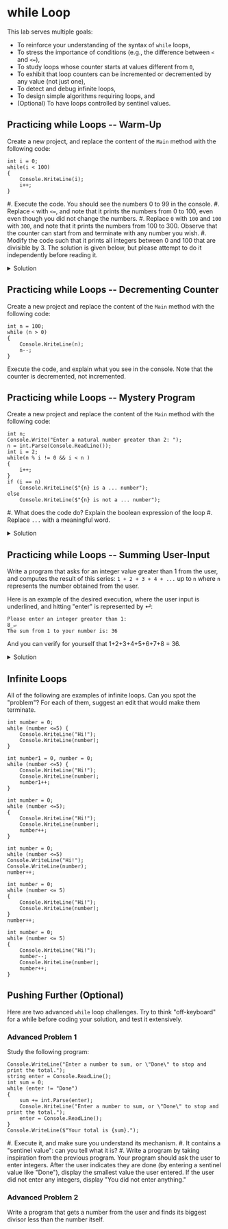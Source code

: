 #  while Loop

This lab serves multiple goals:

- To reinforce your understanding of the syntax of `while` loops,
- To stress the importance of conditions (e.g., the difference between `<` and `<=`),
- To study loops whose counter starts at values different from `0`,
- To exhibit that loop counters can be incremented or decremented by any value (not just one),
- To detect and debug infinite loops,
- To design simple algorithms requiring loops, and
- (Optional) To have loops controlled by sentinel values.

## Practicing while Loops -- Warm-Up

Create a new project, and replace the content of the `Main` method with the following code:

```
int i = 0;
while(i < 100)
{
    Console.WriteLine(i);
    i++;
}
```

#. Execute the code. You should see the numbers 0 to 99 in the console.
#. Replace `<` with `<=`, and note that it prints the numbers from 0 to 100, even even though you did not change the numbers.
#. Replace `0` with `100` and `100` with `300`, and note that it prints the numbers from 100 to 300. Observe that the counter can start from and terminate with any number you wish.
#. Modify the code such that it prints all integers between 0 and 100 that are divisible by 3. The solution is given below, but please attempt to do it independently before reading it.

<details><summary>Solution</summary>

To implement the above problem, you may use the following:

```
int i = 0;
while(i < 100)
{
    if(i % 3 == 0)
        Console.WriteLine(i);
    i++;
}
```

or

```
int i = 0;
while(i < 100)
{
    Console.WriteLine(i);
    i += 3;
}
```

Which one of the above codes seems more efficient / easier to understand / easier to debug?

Note that you do not have to increment the counter only by one each time.
You should update the counter wisely and try to use it more efficiently.
</details>

## Practicing while Loops -- Decrementing Counter

Create a new project and replace the content of the `Main` method with the following code:

```
int n = 100;
while (n > 0)
{
    Console.WriteLine(n);
    n--;
}
```

Execute the code, and explain what you see in the console. Note that the counter is decremented, not incremented.


## Practicing while Loops -- Mystery Program

Create a new project and replace the content of the `Main` method with the following code:

```
int n;
Console.Write("Enter a natural number greater than 2: ");
n = int.Parse(Console.ReadLine());
int i = 2;
while(n % i != 0 && i < n )
{
    i++;
}
if (i == n)
    Console.WriteLine($"{n} is a ... number");
else
    Console.WriteLine($"{n} is not a ... number");
```

#. What does the code do? Explain the boolean expression of the loop
#. Replace `...` with a meaningful word.

<details><summary>Solution</summary>
#. The boolean expression uses a counter `i`, whose original value is 2, and then checks if:

    - the result of the division of `n` by `i` is 0 (stated differently: whether `i` can divide `n`),
    - `i` is less than `n`.
In other words, it tries to divide `n` by all the numbers between 2 and `n-1`, and exits if there is a number that divides `n`.

#. This program computes if the number entered by the user is prime! So, we should replace `...` with "prime"!
</details>

## Practicing while Loops -- Summing User-Input

Write a program that asks for an integer value greater than 1 from the user, and computes the result of this series: `1 + 2 + 3 + 4 + ...` up to  `n` where `n` represents the number obtained from the user.

Here is an example of the desired execution, where the user input is underlined, and hitting "enter" is represented by ↵:

```text
Please enter an integer greater than 1:
8̲↵
The sum from 1 to your number is: 36
```

And you can verify for yourself that 1+2+3+4+5+6+7+8 = 36.
<details><summary>Solution</summary>
You can look at the code under "Accumulator" at <https://csci-1301.github.io/book.html#vocabulary-1> to get started: essentially, you need to replace the fixed value 10 with the value given by the user.
</details>

## Infinite Loops

All of the following are examples of infinite loops.
Can you spot the "problem"?
For each of them, suggest an edit that would make them terminate.

```
int number = 0;
while (number <=5) {
    Console.WriteLine("Hi!");
    Console.WriteLine(number);
}
```

```
int number1 = 0, number = 0;
while (number <=5) {
    Console.WriteLine("Hi!");
    Console.WriteLine(number);
    number1++;
}
```

```
int number = 0;
while (number <=5);
{
    Console.WriteLine("Hi!");
    Console.WriteLine(number);
    number++;
}
```

```
int number = 0;
while (number <=5)
Console.WriteLine("Hi!");
Console.WriteLine(number);
number++;
```

```
int number = 0;
while (number <= 5)
{
    Console.WriteLine("Hi!");
    Console.WriteLine(number);
}
number++;
```

```
int number = 0;
while (number <= 5)
{
    Console.WriteLine("Hi!");
    number--;
    Console.WriteLine(number);
    number++;
}
```

## Pushing Further (Optional)

Here are two advanced `while` loop challenges. 
Try to think "off-keyboard" for a while before coding your solution, and test it extensively.

### Advanced Problem 1

Study the following program:

```
Console.WriteLine("Enter a number to sum, or \"Done\" to stop and print the total.");
string enter = Console.ReadLine();
int sum = 0;
while (enter != "Done")
{
    sum += int.Parse(enter);
    Console.WriteLine("Enter a number to sum, or \"Done\" to stop and print the total.");
    enter = Console.ReadLine();
}
Console.WriteLine($"Your total is {sum}.");
```

#. Execute it, and make sure you understand its mechanism.
#. It contains a "sentinel value": can you tell what it is?
#. Write a program by taking inspiration from the previous program. Your program should ask the user to enter integers. After the user indicates they are done (by entering a sentinel value like "Done"), display the smallest value the user entered. If the user did not enter any integers, display "You did not enter anything."

### Advanced Problem 2

Write a program that gets a number from the user and finds its biggest divisor less than the number itself.
